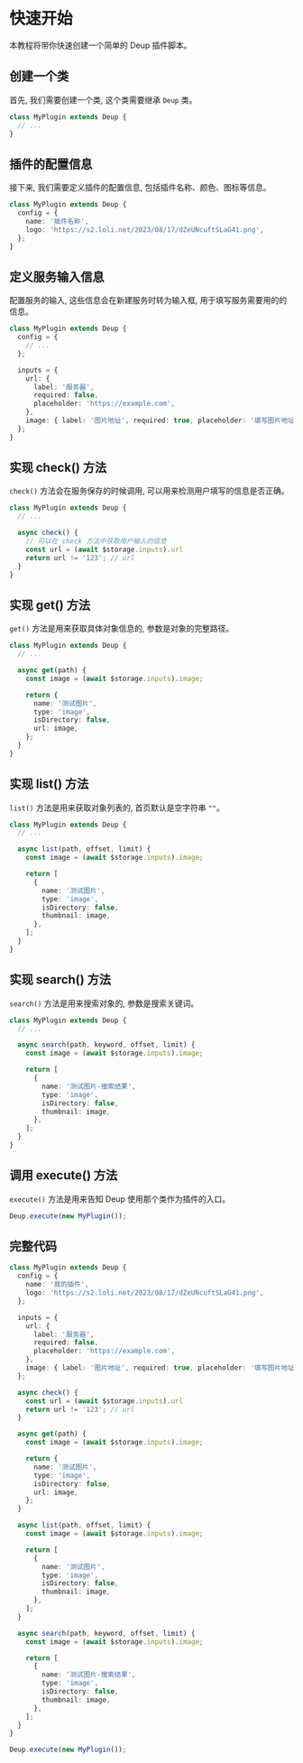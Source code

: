 # 快速开始

本教程将带你快速创建一个简单的 Deup 插件脚本。

## 创建一个类

首先, 我们需要创建一个类, 这个类需要继承 `Deup` 类。

```typescript
class MyPlugin extends Deup {
  // ...
}
```

## 插件的配置信息

接下来, 我们需要定义插件的配置信息, 包括插件名称、颜色、图标等信息。

```typescript
class MyPlugin extends Deup {
  config = {
    name: '插件名称',
    logo: 'https://s2.loli.net/2023/08/17/dZeUNcuftSLaG41.png',
  };
}
```

## 定义服务输入信息

配置服务的输入, 这些信息会在新建服务时转为输入框, 用于填写服务需要用的的信息。

```typescript
class MyPlugin extends Deup {
  config = {
    // ...
  };

  inputs = {
    url: {
      label: '服务器',
      required: false,
      placeholder: 'https://example.com',
    },
    image: { label: '图片地址', required: true, placeholder: '填写图片地址' },
  };
}
```

## 实现 check() 方法

`check()` 方法会在服务保存的时候调用, 可以用来检测用户填写的信息是否正确。

```typescript
class MyPlugin extends Deup {
  // ...

  async check() {
    // 可以在 check 方法中获取用户输入的信息
    const url = (await $storage.inputs).url
    return url != '123'; // url
  }
}
```

## 实现 get() 方法

`get()` 方法是用来获取具体对象信息的, 参数是对象的完整路径。

```typescript
class MyPlugin extends Deup {
  // ...

  async get(path) {
    const image = (await $storage.inputs).image;

    return {
      name: '测试图片',
      type: 'image',
      isDirectory: false,
      url: image,
    };
  }
}
```

## 实现 list() 方法

`list()` 方法是用来获取对象列表的, 首页默认是空字符串 `""`。

```typescript
class MyPlugin extends Deup {
  // ...

  async list(path, offset, limit) {
    const image = (await $storage.inputs).image;

    return [
      {
        name: '测试图片',
        type: 'image',
        isDirectory: false,
        thumbnail: image,
      },
    ];
  }
}
```

## 实现 search() 方法

`search()` 方法是用来搜索对象的, 参数是搜索关键词。

```typescript
class MyPlugin extends Deup {
  // ...

  async search(path, keyword, offset, limit) {
    const image = (await $storage.inputs).image;

    return [
      {
        name: '测试图片-搜索结果',
        type: 'image',
        isDirectory: false,
        thumbnail: image,
      },
    ];
  }
}
```

## 调用 execute() 方法

`execute()` 方法是用来告知 Deup 使用那个类作为插件的入口。

```typescript
Deup.execute(new MyPlugin());
```

## 完整代码

```typescript
class MyPlugin extends Deup {
  config = {
    name: '我的插件',
    logo: 'https://s2.loli.net/2023/08/17/dZeUNcuftSLaG41.png',
  };

  inputs = {
    url: {
      label: '服务器',
      required: false,
      placeholder: 'https://example.com',
    },
    image: { label: '图片地址', required: true, placeholder: '填写图片地址' },
  };

  async check() {
    const url = (await $storage.inputs).url
    return url != '123'; // url
  }

  async get(path) {
    const image = (await $storage.inputs).image;

    return {
      name: '测试图片',
      type: 'image',
      isDirectory: false,
      url: image,
    };
  }

  async list(path, offset, limit) {
    const image = (await $storage.inputs).image;

    return [
      {
        name: '测试图片',
        type: 'image',
        isDirectory: false,
        thumbnail: image,
      },
    ];
  }

  async search(path, keyword, offset, limit) {
    const image = (await $storage.inputs).image;

    return [
      {
        name: '测试图片-搜索结果',
        type: 'image',
        isDirectory: false,
        thumbnail: image,
      },
    ];
  }
}

Deup.execute(new MyPlugin());
```